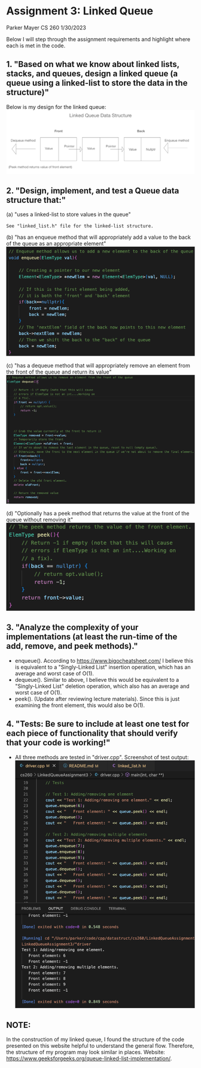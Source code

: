# Assignment 3: Linked Queue

Parker Mayer
CS 260
1/30/2023

Below I will step through the assignment requirements and highlight where each is met in the code.

## 1. "Based on what we know about linked lists, stacks, and queues, design a linked queue (a queue using a linked-list to store the data in the structure)"

Below is my design for the linked queue:
![image](LinkedQueueDesign.png)

## 2. "Design, implement, and test a Queue data structure that:"

(a) "uses a linked-list to store values in the queue"

    See "linked_list.h" file for the linked-list structure.

(b) "has an enqueue method that will appropriately add a value to the back of the queue as an appropriate element"
    ![image](EnqueueMethod.png)

(c) "has a dequeue method that will appropriately remove an element from the front of the queue and return its value"
    ![image](DequeueMethod.png)

(d) "Optionally has a peek method that returns the value at the front of the queue without removing it"
    ![image](PeekMethod.png)

## 3. "Analyze the complexity of your implementations (at least the run-time of the add, remove, and peek methods)."

- enqueue(). According to https://www.bigocheatsheet.com/ I believe this is equivalent to a "Singly-Linked List" insertion operation, which has an average and worst case of O(1).
- dequeue(). Similar to above, I believe this would be equivalent to a "Singly-Linked List" deletion operation, which also has an average and worst case of O(1).
- peek(). (Update after reviewing lecture materials). Since this is just examining the front element, this would also be O(1).

## 4. "Tests: Be sure to include at least one test for each piece of functionality that should verify that your code is working!"

- All three methods are tested in "driver.cpp". Screenshot of test output:
![image](Tests.png)

## NOTE:

In the construction of my linked queue, I found the structure of the code presented on this website helpful to understand the general flow. Therefore, the structure of my program may look similar in places. Website: https://www.geeksforgeeks.org/queue-linked-list-implementation/.
